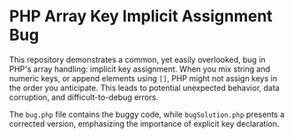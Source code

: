 # PHP Array Key Implicit Assignment Bug

This repository demonstrates a common, yet easily overlooked, bug in PHP's array handling: implicit key assignment. When you mix string and numeric keys, or append elements using `[]`, PHP might not assign keys in the order you anticipate. This leads to potential unexpected behavior, data corruption, and difficult-to-debug errors.

The `bug.php` file contains the buggy code, while `bugSolution.php` presents a corrected version, emphasizing the importance of explicit key declaration.